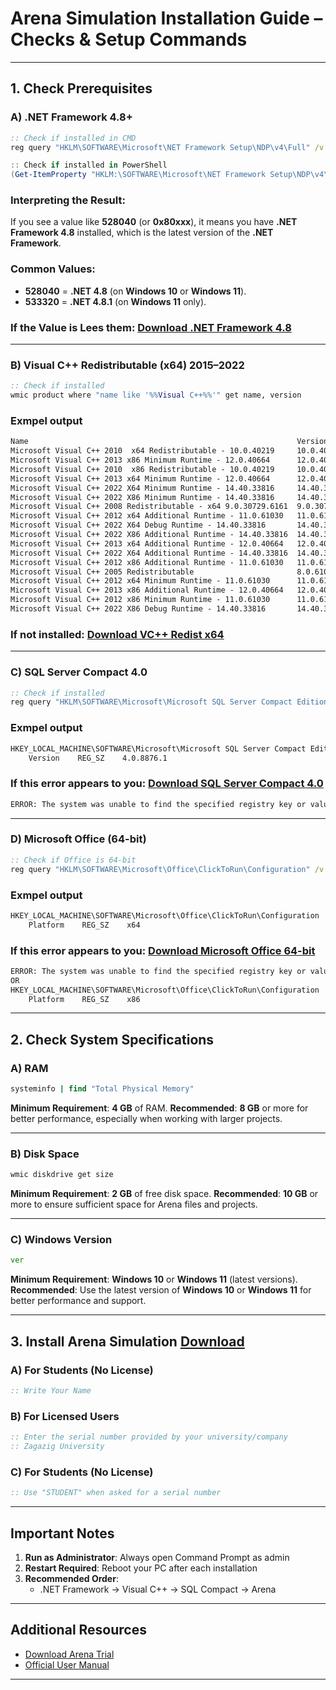 
# Arena Simulation Installation Guide – Checks & Setup Commands

---

## 1. Check Prerequisites


### A) .NET Framework 4.8+

```cmd
:: Check if installed in CMD
reg query "HKLM\SOFTWARE\Microsoft\NET Framework Setup\NDP\v4\Full" /v Release
```
```PowerShell
:: Check if installed in PowerShell
(Get-ItemProperty "HKLM:\SOFTWARE\Microsoft\NET Framework Setup\NDP\v4\Full").Release
```
### Interpreting the Result:

If you see a value like **528040** (or **0x80xxx**), it means you have **.NET Framework 4.8** installed, which is the latest version of the **.NET Framework**.

### Common Values:

* **528040** = **.NET 4.8** (on **Windows 10** or **Windows 11**).
* **533320** = **.NET 4.8.1** (on **Windows 11** only).
### If the Value is Lees them: [Download .NET Framework 4.8](Arena/NDP481-Web.exe)



---

### B) Visual C++ Redistributable (x64) 2015–2022

```cmd
:: Check if installed
wmic product where "name like '%%Visual C++%%'" get name, version

```
### Exmpel output
```cmd
Name                                                            Version
Microsoft Visual C++ 2010  x64 Redistributable - 10.0.40219     10.0.40219
Microsoft Visual C++ 2013 x86 Minimum Runtime - 12.0.40664      12.0.40664
Microsoft Visual C++ 2010  x86 Redistributable - 10.0.40219     10.0.40219
Microsoft Visual C++ 2013 x64 Minimum Runtime - 12.0.40664      12.0.40664
Microsoft Visual C++ 2022 X64 Minimum Runtime - 14.40.33816     14.40.33816
Microsoft Visual C++ 2022 X86 Minimum Runtime - 14.40.33816     14.40.33816
Microsoft Visual C++ 2008 Redistributable - x64 9.0.30729.6161  9.0.30729.6161
Microsoft Visual C++ 2012 x64 Additional Runtime - 11.0.61030   11.0.61030
Microsoft Visual C++ 2022 X64 Debug Runtime - 14.40.33816       14.40.33816
Microsoft Visual C++ 2022 X86 Additional Runtime - 14.40.33816  14.40.33816
Microsoft Visual C++ 2013 x64 Additional Runtime - 12.0.40664   12.0.40664
Microsoft Visual C++ 2022 X64 Additional Runtime - 14.40.33816  14.40.33816
Microsoft Visual C++ 2012 x86 Additional Runtime - 11.0.61030   11.0.61030
Microsoft Visual C++ 2005 Redistributable                       8.0.61001
Microsoft Visual C++ 2012 x64 Minimum Runtime - 11.0.61030      11.0.61030
Microsoft Visual C++ 2013 x86 Additional Runtime - 12.0.40664   12.0.40664
Microsoft Visual C++ 2012 x86 Minimum Runtime - 11.0.61030      11.0.61030
Microsoft Visual C++ 2022 X86 Debug Runtime - 14.40.33816       14.40.33816
```
### If not installed: [Download VC++ Redist x64](Arena/VC_redist.x64.exe)

---

### C) SQL Server Compact 4.0

```cmd
:: Check if installed
reg query "HKLM\SOFTWARE\Microsoft\Microsoft SQL Server Compact Edition\v4.0" /v Version

```
### Exmpel output
```cmd
HKEY_LOCAL_MACHINE\SOFTWARE\Microsoft\Microsoft SQL Server Compact Edition\v4.0
    Version    REG_SZ    4.0.8876.1
```
### If this error appears to you: [Download SQL Server Compact 4.0](Arena/SSCERuntime_x64-ENU.exe)
```cmd
ERROR: The system was unable to find the specified registry key or value.
```


---

### D) Microsoft Office (64-bit)

```cmd
:: Check if Office is 64-bit
reg query "HKLM\SOFTWARE\Microsoft\Office\ClickToRun\Configuration" /v Platform

```
### Exmpel output
```cmd
HKEY_LOCAL_MACHINE\SOFTWARE\Microsoft\Office\ClickToRun\Configuration
    Platform    REG_SZ    x64
```
### If this error appears to you: [Download Microsoft Office 64-bit](https://www.microsoft.com/microsoft-365)
```cmd
ERROR: The system was unable to find the specified registry key or value
OR
HKEY_LOCAL_MACHINE\SOFTWARE\Microsoft\Office\ClickToRun\Configuration
    Platform    REG_SZ    x86
```


---

## 2. Check System Specifications

### A) **RAM**

```cmd
systeminfo | find "Total Physical Memory"
```

**Minimum Requirement**: **4 GB** of RAM.
**Recommended**: **8 GB** or more for better performance, especially when working with larger projects.

---

### B) **Disk Space**

```cmd
wmic diskdrive get size
```

**Minimum Requirement**: **2 GB** of free disk space.
**Recommended**: **10 GB** or more to ensure sufficient space for Arena files and projects.

---

### C) **Windows Version**

```cmd
ver
```

**Minimum Requirement**: **Windows 10** or **Windows 11** (latest versions).
**Recommended**: Use the latest version of **Windows 10** or **Windows 11** for better performance and support.

---


## 3. Install Arena Simulation [Download ](https://www.rockwellautomation.com/en-us/products/software/arena-simulation/buying-options/download.html)

### A) For Students (No License)

```cmd
:: Write Your Name
```

### B) For Licensed Users

```cmd
:: Enter the serial number provided by your university/company
:: Zagazig University
```
### C) For Students (No License)

```cmd
:: Use "STUDENT" when asked for a serial number
```

---

## Important Notes

1. **Run as Administrator**: Always open Command Prompt as admin  
2. **Restart Required**: Reboot your PC after each installation  
3. **Recommended Order**:  
   - .NET Framework → Visual C++ → SQL Compact → Arena  

---

## Additional Resources

- [Download Arena Trial](https://www.rockwellautomation.com/en-us/products/software/arena-simulation.html)  
- [Official User Manual](https://literature.rockwellautomation.com/idc/groups/literature/documents/um/arena-um001_-en-p.pdf)

---
